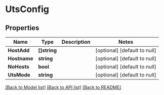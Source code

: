 # UtsConfig

## Properties
Name | Type | Description | Notes
------------ | ------------- | ------------- | -------------
**HostAdd** | **[]string** |  | [optional] [default to null]
**Hostname** | **string** |  | [optional] [default to null]
**NoHosts** | **bool** |  | [optional] [default to null]
**UtsMode** | **string** |  | [optional] [default to null]

[[Back to Model list]](../README.md#documentation-for-models) [[Back to API list]](../README.md#documentation-for-api-endpoints) [[Back to README]](../README.md)

